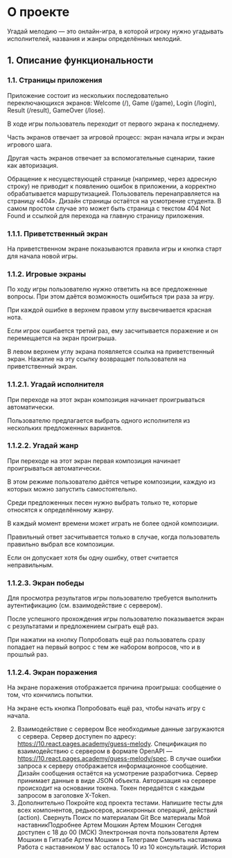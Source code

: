 # О проекте
Угадай мелодию — это онлайн-игра, в которой игроку нужно угадывать исполнителей, названия и жанры определённых мелодий.

## 1. Описание функциональности
### 1.1. Страницы приложения
Приложение состоит из нескольких последовательно переключающихся экранов: Welcome (/), Game (/game), Login (/login), Result (/result), GameOver (/lose).

В ходе игры пользователь переходит от первого экрана к последнему.

Часть экранов отвечает за игровой процесс: экран начала игры и экран игрового шага.

Другая часть экранов отвечает за вспомогательные сценарии, такие как авторизация.

Обращение к несуществующей странице (например, через адресную строку) не приводит к появлению ошибок в приложении, а корректно обрабатывается маршрутизацией. Пользователь перенаправляется на страницу «404». Дизайн страницы остаётся на усмотрение студента. В самом простом случае это может быть страница с текстом 404 Not Found и ссылкой для перехода на главную страницу приложения.

### 1.1.1. Приветственный экран
На приветственном экране показываются правила игры и кнопка старт для начала новой игры.
### 1.1.2. Игровые экраны
По ходу игры пользователю нужно ответить на все предложенные вопросы. При этом даётся возможность ошибиться три раза за игру.

При каждой ошибке в верхнем правом углу высвечивается красная нота.

Если игрок ошибается третий раз, ему засчитывается поражение и он перемещается на экран проигрыша.

В левом верхнем углу экрана появляется ссылка на приветственный экран. Нажатие на эту ссылку возвращает пользователя на приветственный экран.

### 1.1.2.1. Угадай исполнителя
При переходе на этот экран композиция начинает проигрываться автоматически.

Пользователю предлагается выбрать одного исполнителя из нескольких предложенных вариантов.

### 1.1.2.2. Угадай жанр
При переходе на этот экран первая композиция начинает проигрываться автоматически.

В этом режиме пользователю даётся четыре композиции, каждую из которых можно запустить самостоятельно.

Среди предложенных песен нужно выбрать только те, которые относятся к определённому жанру.

В каждый момент времени может играть не более одной композиции.

Правильный ответ засчитывается только в случае, когда пользователь правильно выбрал все композиции.

Если он допускает хотя бы одну ошибку, ответ считается неправильным.

### 1.1.2.3. Экран победы
Для просмотра результатов игры пользователю требуется выполнить аутентификацию (см. взаимодействие с сервером).

После успешного прохождения игры пользователю показывается экран с результатами и предложением сыграть ещё раз.

При нажатии на кнопку Попробовать ещё раз пользователь сразу попадает на первый вопрос с тем же набором вопросов, что и в прошлый раз.

###  1.1.2.4. Экран поражения
На экране поражения отображается причина проигрыша: сообщение о том, что кончились попытки.

На экране есть кнопка Попробовать ещё раз, чтобы начать игру с начала.

2. Взаимодействие с сервером
Все необходимые данные загружаются с сервера.
Сервер доступен по адресу: https://10.react.pages.academy/guess-melody.
Спецификация по взаимодействию с сервером в формате OpenAPI — https://10.react.pages.academy/guess-melody/spec.
В случае ошибки запроса к серверу отображается информационное сообщение. Дизайн сообщения остаётся на усмотрение разработчика.
Сервер принимает данные в виде JSON объекта.
Авторизация на сервере происходит на основании токена. Токен передаётся с каждым запросом в заголовке X-Token.
3. Дополнительно
Покройте код проекта тестами. Напишите тесты для всех компонентов, редьюсеров, асинхронных операций, действий (action).
Свернуть
Поиск по материалам
Git
Все материалы
Мой наставникПодробнее
Артем Мошкин
Артем
Мошкин
Сегодня доступен
с 18 до 00 (МСК)
Электронная почта пользователя
Артем Мошкин в Гитхабе
Артем Мошкин в Телеграме
Сменить наставника
Работа с наставником
У вас осталось 10 из 10 консультаций.
История
